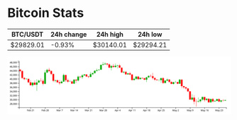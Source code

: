# Bitcoin Stats

BTC/USDT|24h change|24h high|24h low|
|---|---|---|---|
|$29829.01|-0.93%|$30140.01|$29294.21|

<img src="./chart.svg">
